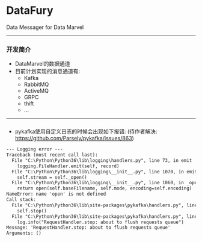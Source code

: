 # DataFury
Data Messager for Data Marvel

---

<h3 id="DevInfo">开发简介</h3>

* DataMarvel的数据通道
* 目前计划实现的消息通道有:
    * Kafka
    * RabbitMQ
    * ActiveMQ
    * GRPC
    * thift
    * ...

---

<h3 id="DevError"></h3>

* pykafka使用自定义日志的时候会出现如下报错: (待作者解决: https://github.com/Parsely/pykafka/issues/863)

```html
--- Logging error ---
Traceback (most recent call last):
  File "C:\Python\Python36\lib\logging\handlers.py", line 73, in emit
    logging.FileHandler.emit(self, record)
  File "C:\Python\Python36\lib\logging\__init__.py", line 1070, in emit
    self.stream = self._open()
  File "C:\Python\Python36\lib\logging\__init__.py", line 1060, in _open
    return open(self.baseFilename, self.mode, encoding=self.encoding)
NameError: name 'open' is not defined
Call stack:
  File "C:\Python\Python36\lib\site-packages\pykafka\handlers.py", line 164, in __del__
    self.stop()
  File "C:\Python\Python36\lib\site-packages\pykafka\handlers.py", line 190, in stop
    log.info("RequestHandler.stop: about to flush requests queue")
Message: 'RequestHandler.stop: about to flush requests queue'
Arguments: ()
```